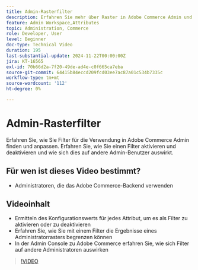 ```yaml
---
title: Admin-Rasterfilter
description: Erfahren Sie mehr über Raster in Adobe Commerce Admin und darüber, wie eindeutige Filter pro Admin-Benutzer verwendet werden, die keine Auswirkungen auf andere haben.
feature: Admin Workspace,Attributes
topic: Administration, Commerce
role: Developer, User
level: Beginner
doc-type: Technical Video
duration: 195
last-substantial-update: 2024-11-22T00:00:00Z
jira: KT-16565
exl-id: 70b66d2a-7f20-49de-ad4e-c0f665ca7eba
source-git-commit: 64415b84eccd209fcd03ee7ac87a01c534b7335c
workflow-type: tm+mt
source-wordcount: '112'
ht-degree: 0%

---
```


# Admin-Rasterfilter

Erfahren Sie, wie Sie Filter für die Verwendung in Adobe Commerce Admin finden und anpassen. Erfahren Sie, wie Sie einen Filter aktivieren und deaktivieren und wie sich dies auf andere Admin-Benutzer auswirkt.

## Für wen ist dieses Video bestimmt?

* Administratoren, die das Adobe Commerce-Backend verwenden

## Videoinhalt

* Ermitteln des Konfigurationswerts für jedes Attribut, um es als Filter zu aktivieren oder zu deaktivieren
* Erfahren Sie, wie Sie mit einem Filter die Ergebnisse eines Administratorrasters begrenzen können
* In der Admin Console zu Adobe Commerce erfahren Sie, wie sich Filter auf andere Administratoren auswirken

>[!VIDEO](https://video.tv.adobe.com/v/3440391?learn=on&captions=ger)
